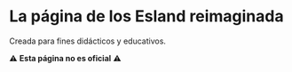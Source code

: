 # La página de los Esland reimaginada

Creada para fines didácticos y educativos.

⚠️ **Esta página no es oficial** ⚠️
